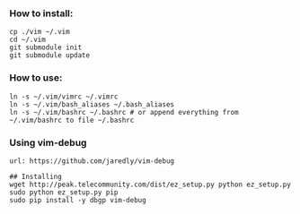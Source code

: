 ### How to install:
    cp ./vim ~/.vim
    cd ~/.vim
    git submodule init
    git submodule update

### How to use:
    ln -s ~/.vim/vimrc ~/.vimrc
    ln -s ~/.vim/bash_aliases ~/.bash_aliases
    ln -s ~/.vim/bashrc ~/.bashrc # or append everything from ~/.vim/bashrc to file ~/.bashrc

### Using vim-debug
    url: https://github.com/jaredly/vim-debug

    ## Installing
    wget http://peak.telecommunity.com/dist/ez_setup.py python ez_setup.py
    sudo python ez_setup.py pip
    sudo pip install -y dbgp vim-debug
